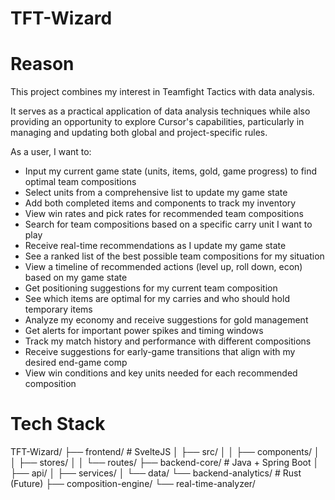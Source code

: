 # TFT-Wizard

# Reason

This project combines my interest in Teamfight Tactics with data analysis.

It serves as a practical application of data analysis techniques while also
providing an opportunity to explore Cursor's capabilities, particularly in
managing and updating both global and project-specific rules.

As a user, I want to:
- Input my current game state (units, items, gold, game progress) to find optimal team compositions
- Select units from a comprehensive list to update my game state
- Add both completed items and components to track my inventory
- View win rates and pick rates for recommended team compositions
- Search for team compositions based on a specific carry unit I want to play
- Receive real-time recommendations as I update my game state
- See a ranked list of the best possible team compositions for my situation
- View a timeline of recommended actions (level up, roll down, econ) based on my game state
- Get positioning suggestions for my current team composition
- See which items are optimal for my carries and who should hold temporary items
- Analyze my economy and receive suggestions for gold management
- Get alerts for important power spikes and timing windows
- Track my match history and performance with different compositions
- Receive suggestions for early-game transitions that align with my desired end-game comp
- View win conditions and key units needed for each recommended composition

# Tech Stack

TFT-Wizard/
├── frontend/                 # SvelteJS
│   ├── src/
│   │   ├── components/
│   │   ├── stores/
│   │   └── routes/
├── backend-core/            # Java + Spring Boot
│   ├── api/
│   ├── services/
│   └── data/
└── backend-analytics/       # Rust (Future)
    ├── composition-engine/
    └── real-time-analyzer/
